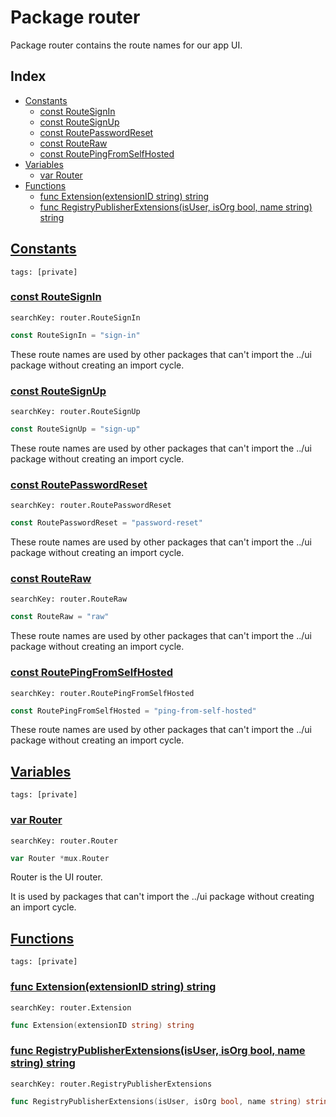 # Package router

Package router contains the route names for our app UI. 

## Index

* [Constants](#const)
    * [const RouteSignIn](#RouteSignIn)
    * [const RouteSignUp](#RouteSignUp)
    * [const RoutePasswordReset](#RoutePasswordReset)
    * [const RouteRaw](#RouteRaw)
    * [const RoutePingFromSelfHosted](#RoutePingFromSelfHosted)
* [Variables](#var)
    * [var Router](#Router)
* [Functions](#func)
    * [func Extension(extensionID string) string](#Extension)
    * [func RegistryPublisherExtensions(isUser, isOrg bool, name string) string](#RegistryPublisherExtensions)


## <a id="const" href="#const">Constants</a>

```
tags: [private]
```

### <a id="RouteSignIn" href="#RouteSignIn">const RouteSignIn</a>

```
searchKey: router.RouteSignIn
```

```Go
const RouteSignIn = "sign-in"
```

These route names are used by other packages that can't import the ../ui package without creating an import cycle. 

### <a id="RouteSignUp" href="#RouteSignUp">const RouteSignUp</a>

```
searchKey: router.RouteSignUp
```

```Go
const RouteSignUp = "sign-up"
```

These route names are used by other packages that can't import the ../ui package without creating an import cycle. 

### <a id="RoutePasswordReset" href="#RoutePasswordReset">const RoutePasswordReset</a>

```
searchKey: router.RoutePasswordReset
```

```Go
const RoutePasswordReset = "password-reset"
```

These route names are used by other packages that can't import the ../ui package without creating an import cycle. 

### <a id="RouteRaw" href="#RouteRaw">const RouteRaw</a>

```
searchKey: router.RouteRaw
```

```Go
const RouteRaw = "raw"
```

These route names are used by other packages that can't import the ../ui package without creating an import cycle. 

### <a id="RoutePingFromSelfHosted" href="#RoutePingFromSelfHosted">const RoutePingFromSelfHosted</a>

```
searchKey: router.RoutePingFromSelfHosted
```

```Go
const RoutePingFromSelfHosted = "ping-from-self-hosted"
```

These route names are used by other packages that can't import the ../ui package without creating an import cycle. 

## <a id="var" href="#var">Variables</a>

```
tags: [private]
```

### <a id="Router" href="#Router">var Router</a>

```
searchKey: router.Router
```

```Go
var Router *mux.Router
```

Router is the UI router. 

It is used by packages that can't import the ../ui package without creating an import cycle. 

## <a id="func" href="#func">Functions</a>

```
tags: [private]
```

### <a id="Extension" href="#Extension">func Extension(extensionID string) string</a>

```
searchKey: router.Extension
```

```Go
func Extension(extensionID string) string
```

### <a id="RegistryPublisherExtensions" href="#RegistryPublisherExtensions">func RegistryPublisherExtensions(isUser, isOrg bool, name string) string</a>

```
searchKey: router.RegistryPublisherExtensions
```

```Go
func RegistryPublisherExtensions(isUser, isOrg bool, name string) string
```

